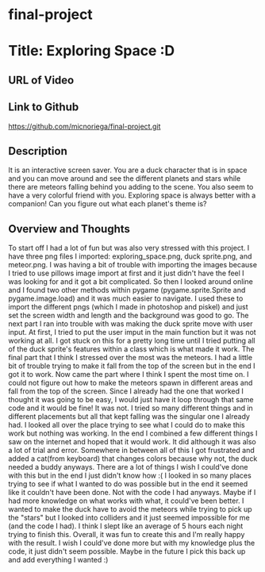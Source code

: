 # final-project

# Title: Exploring Space :D

## URL of Video


## Link to Github
https://github.com/micnoriega/final-project.git

## Description
It is an interactive screen saver. You are a duck character that is in space and you can move around and see the different planets and stars while there are meteors falling behind you adding to the scene. You also seem to have a very colorful friend with you. Exploring space is always better with a companion! Can you figure out what each planet's theme is? 

## Overview and Thoughts
To start off I had a lot of fun but was also very stressed with this project. I have three png files I imported: exploring_space.png, duck sprite.png, and meteor.png. I was having a bit of trouble with importing the images because I tried to use pillows image import at first and it just didn't have the feel I was looking for and it got a bit complicated. So then I looked around online and I found two other methods within pygame (pygame.sprite.Sprite and pygame.image.load) and it was much easier to navigate. I used these to import the different pngs (which I made in photoshop and piskel) and just set the screen width and length and the background was good to go. 
The next part I ran into trouble with was making the duck sprite move with user input. At first, I tried to put the user imput in the main function but it was not working at all. I got stuck on this for a pretty long time until I tried putting all of the duck sprite's features within a class which is what made it work. 
The final part that I think I stressed over the most was the meteors. I had a little bit of trouble trying to make it fall from the top of the screen but in the end I got it to work. Now came the part where I think I spent the most time on. I could not figure out how to make the meteors spawn in different areas and fall from the top of the screen. Since I already had the one that worked I thought it was going to be easy, I would just have it loop through that same code and it would be fine! It was not. I tried so many different things and in different placements but all that kept falling was the singular one I already had. I looked all over the place trying to see what I could do to make this work but nothing was working. In the end I combined a few different things I saw on the internet and hoped that it would work. It did although it was also a lot of trial and error.
Somewhere in between all of this I got frustrated and added a cat(from keyboard) that changes colors because why not, the duck needed a buddy anyways.
There are a lot of things I wish I could've done with this but in the end I just didn't know how :( I looked in so many places trying to see if what I wanted to do was possible but in the end it seemed like it couldn't have been done. Not with the code I had anyways. Maybe if I had more knowledge on what works with what, it could've been better. I wanted to make the duck have to avoid the meteors while trying to pick up the "stars" but I looked into colliders and it just seemed impossible for me (and the code I had).
I think I slept like an average of 5 hours each night trying to finish this. Overall, it was fun to create this and I'm really happy with the result. I wish I could've done more but with my knowledge plus the code, it just didn't seem possible. Maybe in the future I pick this back up and add everything I wanted :)
